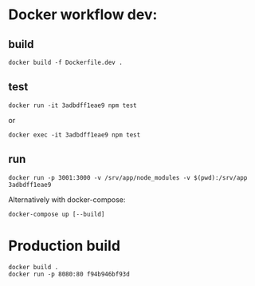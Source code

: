 # Docker workflow dev:

## build
    
    docker build -f Dockerfile.dev .
## test
    
    docker run -it 3adbdff1eae9 npm test
or
    
    docker exec -it 3adbdff1eae9 npm test
## run

    docker run -p 3001:3000 -v /srv/app/node_modules -v $(pwd):/srv/app 3adbdff1eae9

Alternatively with docker-compose:

    docker-compose up [--build]

# Production build

    docker build .
    docker run -p 8080:80 f94b946bf93d
